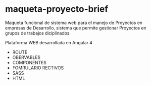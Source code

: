 # maqueta-proyecto-brief
Maqueta funcional de sistema web para el manejo de Proyectos en empresas de Desarrollo, sistema que permite gestionar Proyectos en grupos de trabajos diciplinados

Plataforma WEB desarrollada en Angular 4 

- ROUTE
- OBERVABLES
- COMPONENTES
- FOMRULARIO RECTIVOS
- SASS
- HTML
